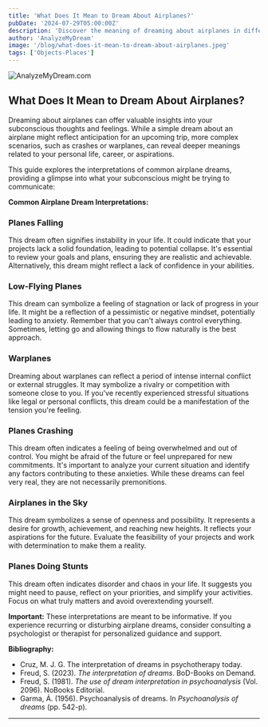 ```yaml
---
title: 'What Does It Mean to Dream About Airplanes?'
pubDate: '2024-07-29T05:00:00Z'
description: 'Discover the meaning of dreaming about airplanes in different contexts and what your subconscious might be communicating to you.'
author: 'AnalyzeMyDream'
image: '/blog/what-does-it-mean-to-dream-about-airplanes.jpeg'
tags: ['Objects-Places']
---
```


![AnalyzeMyDream.com](/blog/what-does-it-mean-to-dream-about-airplanes.jpeg)

## What Does It Mean to Dream About Airplanes?

Dreaming about airplanes can offer valuable insights into your subconscious thoughts and feelings. While a simple dream about an airplane might reflect anticipation for an upcoming trip, more complex scenarios, such as crashes or warplanes, can reveal deeper meanings related to your personal life, career, or aspirations. 

This guide explores the interpretations of common airplane dreams, providing a glimpse into what your subconscious might be trying to communicate:

**Common Airplane Dream Interpretations:**

### Planes Falling

This dream often signifies instability in your life. It could indicate that your projects lack a solid foundation, leading to potential collapse. It's essential to review your goals and plans, ensuring they are realistic and achievable. Alternatively, this dream might reflect a lack of confidence in your abilities.

### Low-Flying Planes

This dream can symbolize a feeling of stagnation or lack of progress in your life. It might be a reflection of a pessimistic or negative mindset, potentially leading to anxiety.  Remember that you can't always control everything. Sometimes, letting go and allowing things to flow naturally is the best approach.

### Warplanes

Dreaming about warplanes can reflect a period of intense internal conflict or external struggles. It may symbolize a rivalry or competition with someone close to you. If you've recently experienced stressful situations like legal or personal conflicts, this dream could be a manifestation of the tension you're feeling. 

### Planes Crashing

This dream often indicates a feeling of being overwhelmed and out of control. You might be afraid of the future or feel unprepared for new commitments. It's important to analyze your current situation and identify any factors contributing to these anxieties. While these dreams can feel very real, they are not necessarily premonitions.

### Airplanes in the Sky

This dream symbolizes a sense of openness and possibility. It represents a desire for growth, achievement, and reaching new heights. It reflects your aspirations for the future.  Evaluate the feasibility of your projects and work with determination to make them a reality.

### Planes Doing Stunts

This dream often indicates disorder and chaos in your life. It suggests you might need to pause, reflect on your priorities, and simplify your activities. Focus on what truly matters and avoid overextending yourself.

**Important:** These interpretations are meant to be informative. If you experience recurring or disturbing airplane dreams, consider consulting a psychologist or therapist for personalized guidance and support.

**Bibliography:**

* Cruz, M. J. G. The interpretation of dreams in psychotherapy today.
* Freud, S. (2023). *The interpretation of dreams*. BoD-Books on Demand.
* Freud, S. (1981). *The use of dream interpretation in psychoanalysis* (Vol. 2096). NoBooks Editorial.
* Garma, Á. (1956). Psychoanalysis of dreams. In *Psychoanalysis of dreams* (pp. 542-p).

---